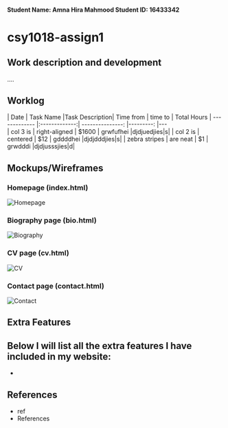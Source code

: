 #### Student Name: Amna Hira Mahmood  Student ID: 16433342
# csy1018-assign1

## Work description and development

....


## Worklog

| Date          | Task Name     |Task Description|  Time from | time to | Total Hours
| ------------- |:-------------:| ---------------: |---------: |---      
| col 3 is      | right-aligned | $1600           | grwfufhei |djdjuedjies|s|
| col 2 is      | centered      |   $12           | gddddhei |djdjdddjies|s|
| zebra stripes | are neat      |    $1           | grwdddi |djdjusssjies|d|  



## Mockups/Wireframes

### Homepage (index.html)

![Homepage](images/)

### Biography page (bio.html)

![Biography](images/)

### CV page (cv.html)

![CV](images/)

### Contact page (contact.html)

![Contact](images/)

## Extra Features

Below I will list all the extra features I have included in my website:
-
-

## References

- ref
- References
